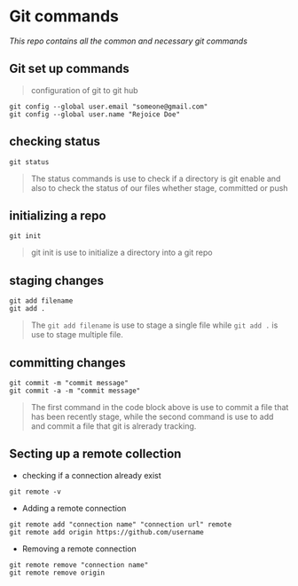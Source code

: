 # Git commands
*This repo contains all the common and necessary git commands*
## Git set up commands
> configuration of git to git hub
```
git config --global user.email "someone@gmail.com"
git config --global user.name "Rejoice Doe"
```
## checking status
```
git status
```
> The status commands is use to check if a directory is git enable and also to check the status of our files whether stage, committed or push
## initializing a repo
```
git init
```
> git init is use to initialize a directory into a git repo

## staging changes
```
git add filename
git add . 
```
> The `git add filename` is use to stage a single file while `git add .` is use to stage multiple file.
## committing changes
```
git commit -m "commit message"
git commit -a -m "commit message" 
```
> The first command in the code block above is use to commit a file that has been recently stage, while the second command is use to add and commit a file that git is alrerady tracking.
## Secting up a remote collection
- checking if a connection already exist
```
git remote -v
```
- Adding a remote connection
```
git remote add "connection name" "connection url" remote
git remote add origin https://github.com/username
```
- Removing a remote connection
```
git remote remove "connection name" 
git remote remove origin 
```
